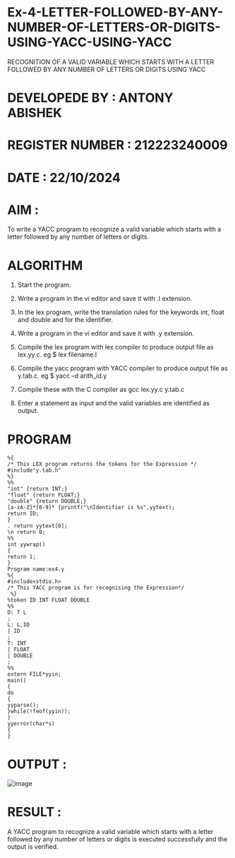 # Ex-4-LETTER-FOLLOWED-BY-ANY-NUMBER-OF-LETTERS-OR-DIGITS-USING-YACC-USING-YACC

RECOGNITION OF A VALID VARIABLE WHICH STARTS WITH A LETTER FOLLOWED BY ANY NUMBER OF LETTERS OR DIGITS USING YACC

# DEVELOPEDE BY : ANTONY ABISHEK

# REGISTER NUMBER : 212223240009

# DATE : 22/10/2024

# AIM :

To write a YACC program to recognize a valid variable which starts with a letter followed by any number of letters or digits.

# ALGORITHM

1.	Start the program.
	
2.	Write a program in the vi editor and save it with .l extension.
	
3.	In the lex program, write the translation rules for the keywords int, float and double and for the identifier.
	
4.	Write a program in the vi editor and save it with .y extension.
	
5.	Compile the lex program with lex compiler to produce output file as lex.yy.c. eg $ lex filename.l
	
6.	Compile the yacc program with YACC compiler to produce output file as y.tab.c. eg $ yacc –d arith_id.y
	
7.	Compile these with the C compiler as gcc lex.yy.c y.tab.c
	
8.	Enter a statement as input and the valid variables are identified as output.
 
# PROGRAM

```
%{
/* This LEX program returns the tokens for the Expression */
#include"y.tab.h"
%}
%%
"int" {return INT;}
"float" {return FLOAT;}
"double" {return DOUBLE;}
[a-zA-Z]*[0-9]* {printf("\nIdentifier is %s",yytext);
return ID;
}
. return yytext[0];
\n return 0;
%%
int yywrap()
{
return 1;
}
Program name:ex4.y
%{
#include<stdio.h>
/* This YACC program is for recognising the Expression*/
 %}
%token ID INT FLOAT DOUBLE
%%
D: T L
;
L: L,ID
| ID
;
T: INT
| FLOAT
| DOUBLE
;
%%
extern FILE*yyin;
main()
{
do
{
yyparse();
}while(!feof(yyin));
}
yyerror(char*s)
{
}
```

# OUTPUT :

![image](https://github.com/user-attachments/assets/6503b74f-5516-4614-afb9-9288a52a63cd)

# RESULT :

A YACC program to recognize a valid variable which starts with a letter followed by any number of letters or digits is executed successfully and the output is verified.
